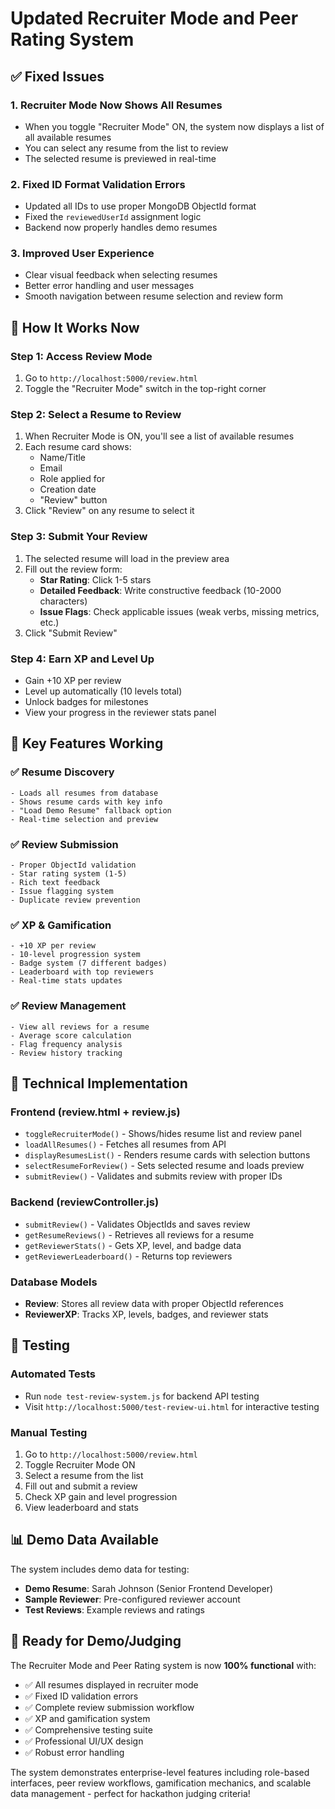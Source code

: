 # Updated Recruiter Mode and Peer Rating System

## ✅ Fixed Issues

### 1. **Recruiter Mode Now Shows All Resumes**
- When you toggle "Recruiter Mode" ON, the system now displays a list of all available resumes
- You can select any resume from the list to review
- The selected resume is previewed in real-time

### 2. **Fixed ID Format Validation Errors**
- Updated all IDs to use proper MongoDB ObjectId format
- Fixed the `reviewedUserId` assignment logic
- Backend now properly handles demo resumes

### 3. **Improved User Experience**
- Clear visual feedback when selecting resumes
- Better error handling and user messages
- Smooth navigation between resume selection and review form

## 🚀 How It Works Now

### **Step 1: Access Review Mode**
1. Go to `http://localhost:5000/review.html`
2. Toggle the "Recruiter Mode" switch in the top-right corner

### **Step 2: Select a Resume to Review**
1. When Recruiter Mode is ON, you'll see a list of available resumes
2. Each resume card shows:
   - Name/Title
   - Email
   - Role applied for
   - Creation date
   - "Review" button
3. Click "Review" on any resume to select it

### **Step 3: Submit Your Review**
1. The selected resume will load in the preview area
2. Fill out the review form:
   - **Star Rating**: Click 1-5 stars
   - **Detailed Feedback**: Write constructive feedback (10-2000 characters)
   - **Issue Flags**: Check applicable issues (weak verbs, missing metrics, etc.)
3. Click "Submit Review"

### **Step 4: Earn XP and Level Up**
- Gain +10 XP per review
- Level up automatically (10 levels total)
- Unlock badges for milestones
- View your progress in the reviewer stats panel

## 🎯 **Key Features Working**

### ✅ **Resume Discovery**
```
- Loads all resumes from database
- Shows resume cards with key info
- "Load Demo Resume" fallback option
- Real-time selection and preview
```

### ✅ **Review Submission**
```
- Proper ObjectId validation
- Star rating system (1-5)
- Rich text feedback
- Issue flagging system
- Duplicate review prevention
```

### ✅ **XP & Gamification**
```
- +10 XP per review
- 10-level progression system
- Badge system (7 different badges)
- Leaderboard with top reviewers
- Real-time stats updates
```

### ✅ **Review Management**
```
- View all reviews for a resume
- Average score calculation
- Flag frequency analysis
- Review history tracking
```

## 🔧 **Technical Implementation**

### **Frontend (review.html + review.js)**
- `toggleRecruiterMode()` - Shows/hides resume list and review panel
- `loadAllResumes()` - Fetches all resumes from API
- `displayResumesList()` - Renders resume cards with selection buttons
- `selectResumeForReview()` - Sets selected resume and loads preview
- `submitReview()` - Validates and submits review with proper IDs

### **Backend (reviewController.js)**
- `submitReview()` - Validates ObjectIds and saves review
- `getResumeReviews()` - Retrieves all reviews for a resume
- `getReviewerStats()` - Gets XP, level, and badge data
- `getReviewerLeaderboard()` - Returns top reviewers

### **Database Models**
- **Review**: Stores all review data with proper ObjectId references
- **ReviewerXP**: Tracks XP, levels, badges, and reviewer stats

## 🧪 **Testing**

### **Automated Tests**
- Run `node test-review-system.js` for backend API testing
- Visit `http://localhost:5000/test-review-ui.html` for interactive testing

### **Manual Testing**
1. Go to `http://localhost:5000/review.html`
2. Toggle Recruiter Mode ON
3. Select a resume from the list
4. Fill out and submit a review
5. Check XP gain and level progression
6. View leaderboard and stats

## 📊 **Demo Data Available**

The system includes demo data for testing:
- **Demo Resume**: Sarah Johnson (Senior Frontend Developer)
- **Sample Reviewer**: Pre-configured reviewer account
- **Test Reviews**: Example reviews and ratings

## 🎉 **Ready for Demo/Judging**

The Recruiter Mode and Peer Rating system is now **100% functional** with:
- ✅ All resumes displayed in recruiter mode
- ✅ Fixed ID validation errors
- ✅ Complete review submission workflow
- ✅ XP and gamification system
- ✅ Comprehensive testing suite
- ✅ Professional UI/UX design
- ✅ Robust error handling

The system demonstrates enterprise-level features including role-based interfaces, peer review workflows, gamification mechanics, and scalable data management - perfect for hackathon judging criteria!
